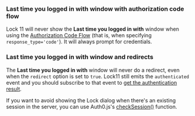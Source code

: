 ### Last time you logged in with window with authorization code flow

Lock 11 will never show the **Last time you logged in with** window when using the [Authorization Code Flow](/api-auth/grant/authorization-code) (that is, when specifying `response_type='code'`). It will always prompt for credentials.

### Last time you logged in with window and redirects

The **Last time you logged in with** window will never do a redirect, even when the `redirect` option is set to `true`. Lock11 still emits the `authenticated` event and you should subscribe to that event to [get the authentication result](/libraries/lock/v11#2-authenticating-and-getting-user-info).

If you want to avoid showing the Lock dialog when there's an existing session in the server, you can use Auth0.js's [checkSession()](/libraries/auth0js#using-checksession-to-acquire-new-tokens) function.
